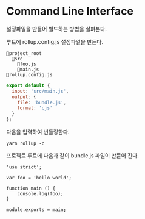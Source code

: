 # Command Line Interface

설정파일을 만들어 빌드하는 방법을 살펴본다. 


루트에 rollup.config.js 설정파일을 만든다. 

```
📂project_root
  📂src
    📄foo.js
    📄main.js
📄rollup.config.js 
```

```jsx
export default {
  input: 'src/main.js',
  output: {
    file: 'bundle.js',
    format: 'cjs'
  }
};
```


다음을 입력하여 번들링한다. 

```
yarn rollup -c 
```


프로젝트 루트에 다음과 같이 bundle.js 파일이 만듣어 진다. 
```
'use strict';

var foo = 'hello world';

function main () {
    console.log(foo);
}

module.exports = main;
```